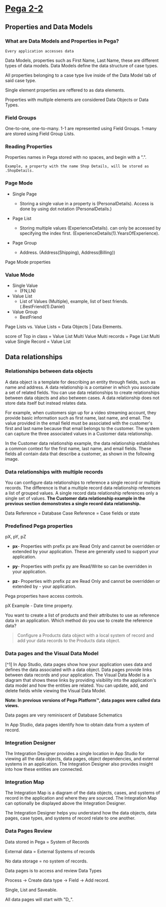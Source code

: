 # <u>Pega 2-2</u>

## Properties and Data Models

### What are Data Models and Properties in Pega?

`Every application accesses data`

Data Models, properties such as First Name, Last Name, these are different types of data models. Data Models define the data structure of case types.

All properties belonging to a case type live inside of the Data Model tab of said case type.

Single element properties are reffered to as data elements.

Properties with multiple elements are considered Data Objects or Data Types.

### Field Groups

One-to-one, one-to-many. 1-1 are represented using Field Groups. 1-many are stored using Field Group Lists.

### Reading Properties

Properties names in Pega stored with no spaces, and begin with a ".".

`Example, a property with the name Shop Details, will be stored as
.ShopDetails.`

### Page Mode

- Single Page
  - Storing a single value in a property is (PersonalDetails). Access is done by using dot notation (PersonalDetails.)
- Page List
  - Storing multiple values (ExperienceDetails).
    can only be accessed by specifying the index first. (ExperienceDetails(1).YearsOfExperience).

- Page Group
  - Address. (Address(Shipping), Address(Billing))

Page Mode properties

### Value Mode

- Single Value
  - (FN,LN)
- Value List
  - List of Values (Multiple), example, list of best friends. (.BestFriend(1).Daniel)
- Value Group
  - BestFriend

Page Lists vs. Value Lists = Data Objects | Data Elements.

score of Top in class = Value List
Multi Value Multi records = Page List
Multi value Single Record = Value List

## Data relationships

### Relationships between data objects

A data object is a template for describing an entity through fields, such as name and address. A data relationship is a container in which you associate a set of related fields. You can use data relationships to create relationships between data objects and also between cases. A data relationship does not store data itself but instead relates data.

For example, when customers sign up for a video streaming account, they provide basic information such as first name, last name, and email. The value provided in the email field must be associated with the customer's first and last name because that email belongs to the customer. The system can capture the three associated values in a Customer data relationship.

In the Customer data relationship example, the data relationship establishes a common context for the first name, last name, and email fields. These fields all contain data that describe a customer, as shown in the following image.

### Data relationships with multiple records

You can configure data relationships to reference a single record or multiple records. The difference is that a multiple record data relationship references a list of grouped values. A single record data relationship references only a single set of values. **The Customer data relationship example in the previous section demonstrates a single record data relationship.**

Data Reference = Database
Case Reference = Case fields or state

### Predefined Pega properties

pX, pY, pZ

- **px**- Properties with prefix px are Read Only and cannot be overridden or extended by your application. These are generally used to support your application.

- **py**- Properties with prefix py are Read/Write so can be overridden in your application.

- **pz**- Properties with prefix pz are Read Only and cannot be overridden or extended by - your application.

Pega properties have access controls.

pX Example - Date time property.

You want to create a list of products and their attributes to use as reference data in an application. Which method do you use to create the reference data?

> Configure a Products data object with a local system of record and add your data records to the Products data object.

### Data pages and the Visual Data Model

[^1] In App Studio, data pages show how your application uses data and defines the data associated with a data object. Data pages provide links between data records and your application. The Visual Data Model is a diagram that shows these links by providing visibility into the application's data model and how the entities are related. You can update, add, and delete fields while viewing the Visual Data Model.

 **Note: In previous versions of Pega Platform™, data pages were called data views.**

Data pages are very reminiscent of Database Schematics

In App Studio, data pages identify how to obtain data from a system of record.

### Integration Designer

The Integration Designer provides a single location in App Studio for viewing all the data objects, data pages, object dependencies, and external systems in an application. The Integration Designer also provides insight into how these entities are connected.

### Integration Map

The Integration Map is a diagram of the data objects, cases, and systems of record in the application and where they are sourced. The Integration Map can optionally be displayed above the Integration Designer.

The Integration Designer helps you understand how the data objects, data pages, case types, and systems of record relate to one another.

### Data Pages Review

Data stored in Pega = System of Records

External data = External Systems of records

No data storage = no system of records.

Data pages is to access and review Data Types

Process -> Create data type -> Field -> Add record.

Single, List and Saveable.

All data pages will start with "D_".
